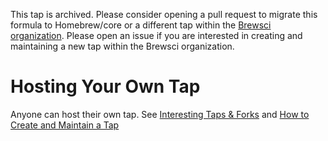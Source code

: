 This tap is archived. Please consider opening a pull request to migrate this formula to Homebrew/core or a different tap within the [Brewsci organization](https://github.com/brewsci). Please open an issue if you are interested in creating and maintaining a new tap within the Brewsci organization.

# Hosting Your Own Tap

Anyone can host their own tap. See [Interesting Taps & Forks](https://docs.brew.sh/Interesting-Taps-and-Forks.html) and [How to Create and Maintain a Tap](https://docs.brew.sh/How-to-Create-and-Maintain-a-Tap.html)
